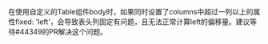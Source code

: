 在使用自定义的Table组件body时，如果同时设置了columns中超过一列以上的属性fixed: 'left'，会导致表头列固定有问题，且无法正常计算left的偏移量。建议等待#44349的PR解决这个问题。
